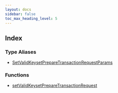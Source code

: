```yaml
---
layout: docs
sidebar: false
toc_max_heading_level: 5
---
```


## Index

### Type Aliases

- [SetValidKeysetPrepareTransactionRequestParams](type-aliases/SetValidKeysetPrepareTransactionRequestParams.md)

### Functions

- [setValidKeysetPrepareTransactionRequest](functions/setValidKeysetPrepareTransactionRequest.md)
